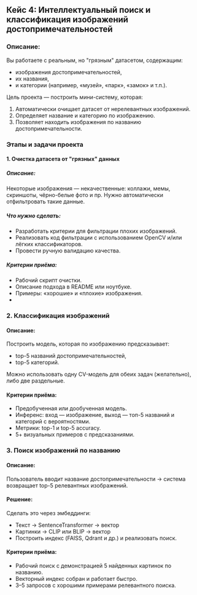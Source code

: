 ## Кейс 4: Интеллектуальный поиск и классификация изображений достопримечательностей

### Описание:

Вы работаете с реальным, но "грязным" датасетом, содержащим:

- изображения достопримечательностей,
- их названия,
- и категории (например, «музей», «парк», «замок» и т.п.).

Цель проекта — построить мини-систему, которая:

1. Автоматически очищает датасет от нерелевантных изображений.
2. Определяет название и категорию по изображению.
3. Позволяет находить изображения по названию достопримечательности.

### Этапы и задачи проекта

#### 1. Очистка датасета от "грязных" данных

##### Описание:
Некоторые изображения — некачественные: коллажи, мемы, скриншоты, чёрно-белые фото и пр. Нужно автоматически отфильтровать такие данные.

##### Что нужно сделать:
- Разработать критерии для фильтрации плохих изображений.
- Реализовать код фильтрации с использованием OpenCV и/или лёгких классификаторов.
- Провести ручную валидацию качества.

##### Критерии приёма:
- Рабочий скрипт очистки.
- Описание подхода в README или ноутбуке.
- Примеры: «хорошие» и «плохие» изображения.
- 
### 2. Классификация изображений

#### Описание:
Построить модель, которая по изображению предсказывает:
- top-5 названий достопримечательностей,
- top-5 категорий.

Можно использовать одну CV-модель для обеих задач (желательно), либо две раздельные.

#### Критерии приёма:
- Предобученная или дообученная модель.
- Инференс: вход — изображение, выход — топ-5 названий и категорий с вероятностями.
- Метрики: top-1 и top-5 accuracy.
- 5+ визуальных примеров с предсказаниями.

### 3. Поиск изображений по названию

#### Описание:
Пользователь вводит название достопримечательности → система возвращает top-5 релевантных изображений.

#### Решение:
Сделать это через эмбеддинги:
- Текст → SentenceTransformer → вектор
- Картинки → CLIP или BLIP → вектор
- Построить индекс (FAISS, Qdrant и др.) и реализовать поиск.

#### Критерии приёма:
- Рабочий поиск с демонстрацией 5 найденных картинок по названию.
- Векторный индекс собран и работает быстро.
- 3–5 запросов с хорошими примерами релевантного поиска.
